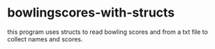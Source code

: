 # bowlingscores-with-structs
this program uses structs to read bowling scores and  from a txt file to collect names and scores.
